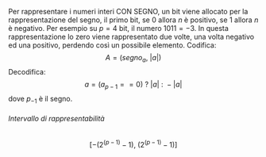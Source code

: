 Per rappresentare i numeri interi CON SEGNO, un bit viene allocato per la rappresentazione del segno, il primo bit, se $0$ allora $n$ è positivo, se $1$ allora $n$ è negativo. Per esempio su $p=4$ bit, il numero $1011 = -3$. In questa rappresentazione lo zero viene rappresentato due volte, una volta negativo ed una positivo, perdendo così un possibile elemento.
Codifica: $$A = (segno_a, \ |a|)$$
Decodifica: $$a = (a_{p-1} == 0 ) \ ? \ |a| \ : \ -|a|$$dove $p_{-1}$ è il segno.
###### Intervallo di rappresentabilità
$$[-(2^{(p-1)}-1), \ (2^{(p-1)}-1)]$$